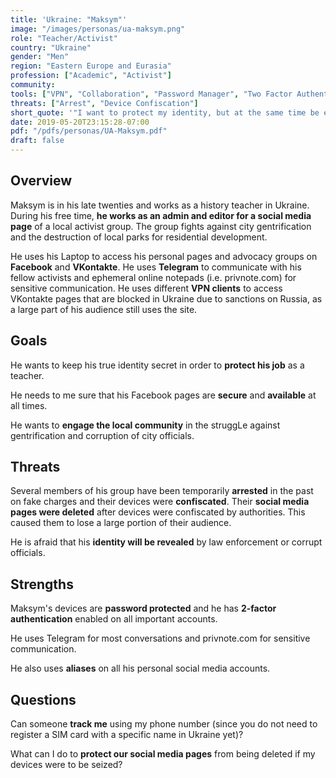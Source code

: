 ```yaml
---
title: 'Ukraine: "Maksym"'
image: "/images/personas/ua-maksym.png"
role: "Teacher/Activist"
country: "Ukraine"
gender: "Men"
region: "Eastern Europe and Eurasia"
profession: ["Academic", "Activist"]
community:
tools: ["VPN", "Collaboration", "Password Manager", "Two Factor Authentication"]
threats: ["Arrest", "Device Confiscation"]
short_quote: '"I want to protect my identity, but at the same time be efficient in publicizing my ideas and mobilizing local communities through social media."'
date: 2019-05-20T23:15:28-07:00
pdf: "/pdfs/personas/UA-Maksym.pdf"
draft: false
---
```


## Overview

Maksym is in his late twenties and works as a history teacher in Ukraine. During his free time, **he works as an admin and editor for a social media page** of a local activist group. The group fights against city gentrification and the destruction of local parks for residential development.

He uses his Laptop to access his personal pages and advocacy groups on **Facebook** and **VKontakte**. He uses **Telegram** to communicate with his fellow activists and ephemeral online notepads (i.e. privnote.com) for sensitive communication. He uses different **VPN clients** to access VKontakte pages that are blocked in Ukraine due to sanctions on Russia, as a large part of his audience still uses the site.


## Goals

He wants to keep his true identity secret in order to **protect his job** as a teacher.

He needs to me sure that his Facebook pages are **secure** and **available** at all times.

He wants to **engage the local community** in the struggLe against gentrification and corruption of city officials.


## Threats

Several members of his group have been temporarily **arrested** in the past on fake charges and their devices were **confiscated**. Their **social media pages were deleted** after devices were confiscated by authorities. This caused them to lose a large portion of their audience.

He is afraid that his **identity will be revealed** by law enforcement or corrupt officials.


## Strengths

Maksym's devices are **password protected** and he has **2-factor authentication** enabled on all important accounts.

He uses Telegram for most conversations and privnote.com for sensitive communication.

He also uses **aliases** on all his personal social media accounts.


## Questions

Can someone **track me** using my phone number (since you do not need to register a SIM card with a specific name in Ukraine yet)?

What can I do to **protect our social media pages** from being deleted if my devices were to be seized?
